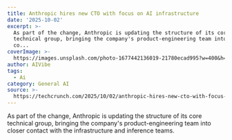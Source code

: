 ```yaml
---
title: Anthropic hires new CTO with focus on AI infrastructure
date: '2025-10-02'
excerpt: >-
  As part of the change, Anthropic is updating the structure of its core
  technical group, bringing the company's product-engineering team into closer
  co...
coverImage: >-
  https://images.unsplash.com/photo-1677442136019-21780ecad995?w=400&h=200&fit=crop&auto=format
author: AIVibe
tags:
  - Ai
category: General AI
source: >-
  https://techcrunch.com/2025/10/02/anthropic-hires-new-cto-with-focus-on-ai-infrastructure/
---
```

As part of the change, Anthropic is updating the structure of its core technical group, bringing the company's product-engineering team into closer contact with the infrastructure and inference teams. 
